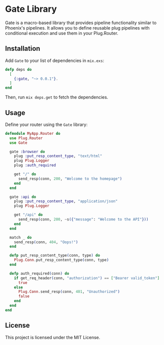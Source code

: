 
# Gate Library

Gate is a macro-based library that provides pipeline functionality similar to Phoenix's pipelines. It allows you to define reusable plug pipelines with conditional execution and use them in your Plug.Router.

## Installation

Add `Gate` to your list of dependencies in `mix.exs`:

```elixir
defp deps do
  [
    {:gate, "~> 0.0.1"}.
  ]
end
```

Then, run `mix deps.get` to fetch the dependencies.

## Usage

Define your router using the `Gate` library:

```elixir
defmodule MyApp.Router do
  use Plug.Router
  use Gate

  gate :browser do
    plug :put_resp_content_type, "text/html"
    plug Plug.Logger
    plug :auth_required

    get "/" do
      send_resp(conn, 200, "Welcome to the homepage")
    end
  end

  gate :api do
    plug :put_resp_content_type, "application/json"
    plug Plug.Logger

    get "/api" do
      send_resp(conn, 200, ~s({"message": "Welcome to the API"}))
    end
  end

  match _ do
    send_resp(conn, 404, "Oops!")
  end

  defp put_resp_content_type(conn, type) do
    Plug.Conn.put_resp_content_type(conn, type)
  end

  defp auth_required(conn) do
    if get_req_header(conn, "authorization") == ["Bearer valid_token"] do
      true
    else
      Plug.Conn.send_resp(conn, 401, "Unauthorized")
      false
    end
  end
end
```

## License

This project is licensed under the MIT License.
